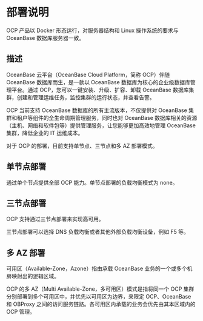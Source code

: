 # 部署说明

OCP 产品以 Docker 形态运行，对服务器结构和 Linux 操作系统的要求与 OceanBase 数据库服务器一致。

## 描述

OceanBase 云平台（OceanBase Cloud Platform，简称 OCP）伴随 OceanBase 数据库而生，是一款以 OceanBase 数据库为核心的企业级数据库管理平台。通过 OCP，您可以一键安装、升级、扩容、卸载 OceanBase 数据库集群，创建和管理运维任务，监控集群的运行状态，并查看告警。

OCP 当前支持 OceanBase 数据库的所有主流版本，不仅提供对 OceanBase 集群和租户等组件的全生命周期管理服务，同时也对 OceanBase 数据库相关的资源（主机、网络和软件包等）提供管理服务，让您能够更加高效地管理 OceanBase 集群，降低企业的 IT 运维成本。

对于 OCP 的部署，目前支持单节点、三节点和多 AZ 部署模式。

## 单节点部署

通过单个节点提供全部 OCP 能力。单节点部署的负载均衡模式为 none。

## 三节点部署

OCP 支持通过三节点部署来实现高可用。

三节点部署可以选择 DNS 负载均衡或者其他外部负载均衡设备，例如 F5 等。

## 多 AZ 部署

可用区（Available-Zone，Azone）指由承载 OceanBase 业务的一个或多个机房映射出的逻辑区域。

OCP 的多 AZ（Multi Available-Zone，多可用区）模式是指将同一个 OCP 集群分别部署到多个可用区中，并优先以可用区为边界，来限定 OCP、OceanBase 和 OBProxy 之间的访问服务链路。各可用区内承载的业务会优先由其本区域内的 OCP 管理。

